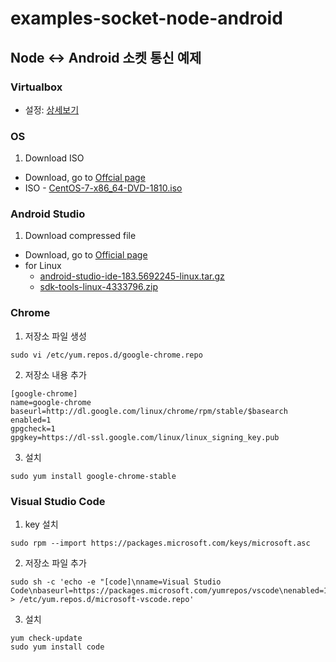 # examples-socket-node-android

## Node ↔ Android 소켓 통신 예제

### Virtualbox
  * 설정: [상세보기](https://github.com/kiros33/examples-socket-node-android/wiki/Virtualbox-Settings)

### OS

1. Download ISO
  * Download, go to [Offcial page](https://www.centos.org/download/)
  * ISO - [CentOS-7-x86_64-DVD-1810.iso](http://mirror.navercorp.com/centos/7.6.1810/isos/x86_64/CentOS-7-x86_64-DVD-1810.iso)

### Android Studio

1. Download compressed file
  * Download, go to [Official page]( https://developer.android.com/studio/#downloads)
  * for Linux
    - [android-studio-ide-183.5692245-linux.tar.gz](https://dl.google.com/dl/android/studio/ide-zips/3.4.2.0/android-studio-ide-183.5692245-linux.tar.gz)
    - [sdk-tools-linux-4333796.zip](https://dl.google.com/android/repository/sdk-tools-linux-4333796.zip)

### Chrome

1. 저장소 파일 생성
```
sudo vi /etc/yum.repos.d/google-chrome.repo
```

2. 저장소 내용 추가
```
[google-chrome]
name=google-chrome
baseurl=http://dl.google.com/linux/chrome/rpm/stable/$basearch
enabled=1
gpgcheck=1
gpgkey=https://dl-ssl.google.com/linux/linux_signing_key.pub
```

3. 설치
```
sudo yum install google-chrome-stable
```

### Visual Studio Code
1. key 설치
```
sudo rpm --import https://packages.microsoft.com/keys/microsoft.asc
```

2. 저장소 파일 추가
```
sudo sh -c 'echo -e "[code]\nname=Visual Studio Code\nbaseurl=https://packages.microsoft.com/yumrepos/vscode\nenabled=1\ngpgcheck=1\ngpgkey=https://packages.microsoft.com/keys/microsoft.asc" > /etc/yum.repos.d/microsoft-vscode.repo'
```

3. 설치
```
yum check-update
sudo yum install code
```
